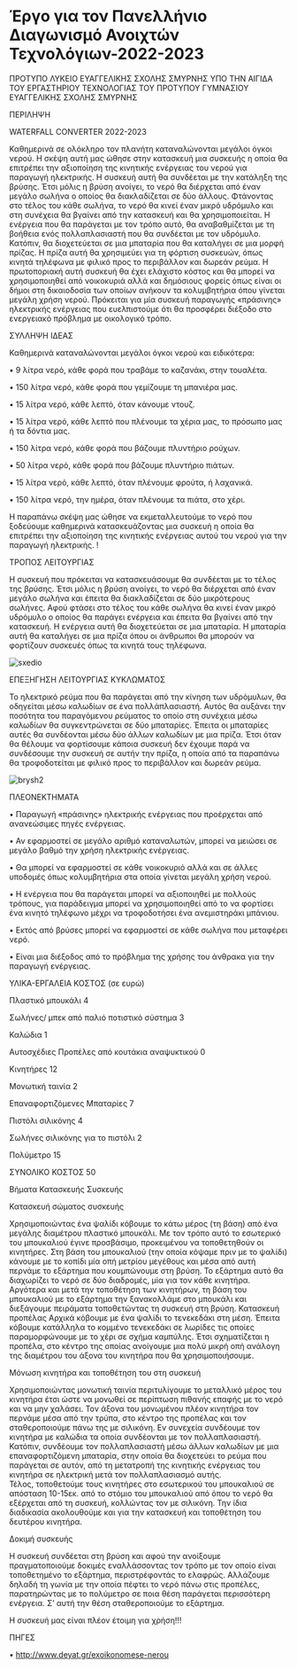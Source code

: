 # Έργο για τον Πανελλήνιο Διαγωνισμό Ανοιχτών Τεχνολόγιων-2022-2023

ΠΡΟΤΥΠΟ ΛΥΚΕΙΟ ΕΥΑΓΓΕΛΙΚΗΣ ΣΧΟΛΗΣ ΣΜΥΡΝΗΣ ΥΠΟ ΤΗΝ ΑΙΓΙΔΑ ΤΟΥ ΕΡΓΑΣΤΗΡΙΟΥ ΤΕΧΝΟΛΟΓΙΑΣ ΤΟΥ ΠΡΟΤΥΠΟΥ ΓΥΜΝΑΣΙΟΥ ΕΥΑΓΓΕΛΙΚΗΣ ΣΧΟΛΗΣ ΣΜΥΡΝΗΣ 

ΠΕΡΙΛΗΨΗ

WATERFALL CONVERTER 2022-2023

   Καθημερινά σε ολόκληρο τον πλανήτη καταναλώνονται  μεγάλοι όγκοι νερού. Η  σκέψη αυτή μας ώθησε στην κατασκευή μια συσκευής η οποία θα επιτρέπει την αξιοποίηση της κινητικής ενέργειας  του νερού για παραγωγή ηλεκτρικής. 
   Η συσκευή αυτή θα συνδέεται με την κατάληξη της βρύσης. Έτσι μόλις η βρύση ανοίγει, το νερό θα διέρχεται από έναν μεγάλο σωλήνα ο οποίος θα διακλαδίζεται σε δύο άλλους. Φτάνοντας στο τέλος του κάθε σωλήνα, το νερό  θα κινεί έναν μικρό υδρόμυλο και στη συνέχεια θα βγαίνει από την κατασκευή και θα χρησιμοποιείται. Η ενέργεια που θα παράγεται με τον τρόπο αυτό, θα αναβαθμίζεται με τη βοήθεια ενός πολλαπλασιαστή που θα συνδέεται με τον υδρόμυλο. Κατόπιν, θα διοχετεύεται σε μια μπαταρία που θα καταλήγει σε μια μορφή πρίζας. Η πρίζα αυτή θα χρησιμεύει για τη φόρτιση συσκευών, όπως κινητά τηλέφωνα με φιλικό προς το περιβάλλον και δωρεάν ρεύμα. 
   Η πρωτοποριακή αυτή συσκευή θα έχει ελάχιστο κόστος και θα μπορεί να χρησιμοποιηθεί από νοικοκυριά αλλά και δημόσιους φορείς όπως είναι οι δήμοι στη δικαιοδοσία των οποίων ανήκουν τα κολυμβητήρια όπου γίνεται μεγάλη χρήση νερού. Πρόκειται για μία συσκευή παραγωγής «πράσινης» ηλεκτρικής ενέργειας που ευελπιστούμε ότι θα προσφέρει διέξοδο στο ενεργειακό πρόβλημα με οικολογικό τρόπο.


ΣΥΛΛΗΨΗ ΙΔΕΑΣ

Καθημερινά καταναλώνονται μεγάλοι όγκοι νερού και ειδικότερα:

•	9 λίτρα νερό, κάθε φορά που τραβάμε το καζανάκι, στην τουαλέτα.

•	150 λίτρα νερό, κάθε φορά που γεμίζουμε τη μπανιέρα μας.

•	15 λίτρα νερό, κάθε λεπτό, όταν κάνουμε ντουζ.

•	15 λίτρα νερό, κάθε λεπτό που πλένουμε τα χέρια μας, το πρόσωπο μας ή τα δόντια μας.

•	150 λίτρα νερό, κάθε φορά που βάζουμε πλυντήριο ρούχων.

•	50 λίτρα νερό, κάθε φορά που βάζουμε πλυντήριο πιάτων.

•	15 λίτρα νερό, κάθε λεπτό, όταν πλένουμε φρούτα, ή λαχανικά.

•	150 λίτρα νερό, την ημέρα, όταν πλένουμε τα πιάτα, στο χέρι.

Η παραπάνω σκέψη μας ώθησε να εκμεταλλευτούμε το νερό που ξοδεύουμε καθημερινά κατασκευάζοντας μια συσκευή η οποία θα επιτρέπει την αξιοποίηση της κινητικής ενέργειας αυτού του νερού για την παραγωγή ηλεκτρικής. !


ΤΡΟΠΟΣ ΛΕΙΤΟΥΡΓΙΑΣ

Η συσκευή που πρόκειται να κατασκευάσουμε θα συνδέεται με το τέλος της βρύσης. Έτσι μόλις η βρύση ανοίγει, το νερό θα διέρχεται από έναν μεγάλο σωλήνα και έπειτα θα διακλαδίζεται σε δύο μικρότερους σωλήνες. Αφού φτάσει στο τέλος του κάθε σωλήνα θα κινεί έναν μικρό υδρόμυλο ο οποίος θα παράγει ενέργεια και έπειτα θα βγαίνει από την κατασκευή. Η ενέργεια αυτή θα διοχετεύεται σε μια μπαταρία. Η μπαταρία αυτή θα καταλήγει σε μια πρίζα όπου οι άνθρωποι θα μπορούν να φορτίζουν συσκευές όπως τα κινητά τους τηλέφωνα.  

![sxedio](https://user-images.githubusercontent.com/97704510/198717796-96a7a1fa-db40-4782-81e7-fb37b25b9aee.png)

ΕΠΕΞΗΓΗΣΗ ΛΕΙΤΟΥΡΓΙΑΣ ΚΥΚΛΩΜΑΤΟΣ

Το ηλεκτρικό ρεύμα που θα παράγεται από την κίνηση των υδρόμυλων, θα οδηγείται μέσω καλωδίων σε ένα πολλάπλασιαστή. Αυτός θα αυξάνει την ποσότητα του παραγόμενου ρεύματος το οποίο στη συνέχεια μέσω καλωδίων θα συγκεντρώνεται σε δύο μπαταρίες. Έπειτα οι μπαταρίες αυτές θα συνδέονται μέσω δύο άλλων καλωδίων με μια πρίζα. Έτσι όταν θα θέλουμε να φορτίσουμε κάποια συσκευή δεν έχουμε παρά να συνδέσουμε την συσκευή σε αυτήν την πρίζα, η οποία από τα παραπάνω θα τροφοδοτείται με  φιλικό προς το περιβάλλον και δωρεάν ρεύμα.

![brysh2](https://user-images.githubusercontent.com/97704510/198702502-8d0ec898-2909-4156-a986-df857bb1cafd.png)

ΠΛΕΟΝΕΚΤΗΜΑΤΑ 

•	Παραγωγή «πράσινης» ηλεκτρικής ενέργειας που προέρχεται από ανανεώσιμες πηγές ενέργειας.

•	Αν εφαρμοστεί σε μεγάλο αριθμό καταναλωτών, μπορεί να μειώσει σε μεγάλο βαθμό την χρήση ηλεκτρικής ενέργειας.

•	Θα μπορεί να εφαρμοστεί σε κάθε νοικοκυριό αλλά και σε άλλες υποδομές όπως κολυμβητήρια στα οποία γίνεται μεγάλη χρήση νερού.

•	Η ενέργεια που θα παράγεται μπορεί να αξιοποιηθεί με πολλούς τρόπους, για παράδειγμα μπορεί να  χρησιμοποιηθεί από το να φορτίσει ένα κινητό τηλέφωνο μέχρι να τροφοδοτήσει ένα ανεμιστηράκι μπάνιου. 

•	Εκτός από βρύσες μπορεί να εφαρμοστεί σε κάθε σωλήνα που μεταφέρει νερό.

•	Είναι μια διέξοδος από το πρόβλημα της χρήσης του άνθρακα για την παραγωγή ενέργειας.

ΥΛΙΚΑ-ΕΡΓΑΛΕΙΑ ΚΟΣΤΟΣ (σε ευρώ)

Πλαστικό μπουκάλι 4 

Σωλήνες/ μπεκ από παλιό ποτιστικό σύστημα 3

Καλώδια 1 

Αυτοσχέδιες Προπέλες από κουτάκια αναψυκτικού 0 

Κινητήρες 12

Μονωτική ταινία 2 

Επαναφορτιζόμενες Μπαταρίες 7

Πιστόλι σιλικόνης 4

Σωλήνες σιλικόνης για το πιστόλι 2 

Πολύμετρο 15

ΣΥΝΟΛΙΚΟ ΚΟΣΤΟΣ 50

Βήματα Κατασκευής Συσκευής 


Κατασκευή σώματος συσκευής

Χρησιμοποιώντας ένα ψαλίδι κόβουμε το κάτω μέρος (τη βάση) από ένα μεγάλης διαμέτρου πλαστικό μπουκάλι. Με τον τρόπο αυτό το εσωτερικό του μπουκαλιού έγινε προσβάσιμο, προκειμένου να τοποθετηθούν οι κινητήρες.
Στη βάση του μπουκαλιού (την οποία κόψαμε πριν με το ψαλίδι) κάνουμε με το κοπίδι μία οπή μετρίου μεγέθους και μέσα από αυτή περνάμε το εξάρτημα που κουμπώνουμε στη βρύση. Το εξάρτημα αυτό θα διαχωρίζει το νερό σε δύο διαδρομές, μία για τον κάθε κινητήρα. Αργότερα και μετά την τοποθέτηση των κινητήρων, τη βάση του μπουκαλιού με το εξάρτημα την ξανακολλάμε  στο μπουκάλι και διεξάγουμε πειράματα τοποθετώντας τη συσκευή στη βρύση. 
Κατασκευή προπέλας
Αρχικά κόβουμε με ένα ψαλίδι το τενεκεδάκι στη μέση. Έπειτα κόβουμε κατάλληλα το κομμένο τενεκεδάκι σε λωρίδες τις οποίες παραμορφώνουμε με το χέρι σε σχήμα καμπύλης. Έτσι σχηματίζεται η προπέλα, στο κέντρο της οποίας ανοίγουμε μια πολύ μικρή οπή ανάλογη της διαμέτρου του άξονα του κινητήρα που θα χρησιμοποιήσουμε.


Μόνωση κινητήρα και τοποθέτηση του στη συσκευή

Χρησιμοποιώντας μονωτική ταινία περιτυλίγουμε το μεταλλικό μέρος του κινητήρα έτσι ώστε να μονωθεί σε περίπτωση πιθανής επαφής με το νερό και να μην χαλάσει.
Τον άξονα του μονωμένου πλέον κινητήρα τον περνάμε μέσα από την τρύπα, στο κέντρο της προπέλας και τον σταθεροποιούμε πάνω της με σιλικόνη. Εν συνεχεία συνδέουμε τον κινητήρα με καλώδια τα οποία συνδέονται με τον πολλαπλασιαστή. Κατόπιν, συνδέουμε τον πολλαπλασιαστή μέσω άλλων καλωδίων με μια επαναφορτιζόμενη μπαταρία, στην οποία θα διοχετεύει το ρεύμα που παράγεται σε αυτόν, από τη μετατροπή της κινητικής ενέργειας του κινητήρα σε ηλεκτρική μετά τον πολλαπλασιασμό αυτής.  
Τέλος, τοποθετούμε τους κινητήρες στο εσωτερικού του μπουκαλιού σε απόσταση 10-15εκ. από το στόμιο του μπουκαλιού από όπου το νερό θα εξέρχεται από τη συσκευή, κολλώντας τον με σιλικόνη.
Την ίδια διαδικασία ακολουθούμε και για την κατασκευή και τοποθέτηση του δευτέρου κινητήρα.

Δοκιμή συσκευής

Η συσκευή συνδέεται στη βρύση και αφού την ανοίξουμε πραγματοποιούμε δοκιμές εναλλάσσοντας τον τρόπο με τον οποίο είναι τοποθετημένο το εξάρτημα, περιστρέφοντάς το ελαφρώς.  Αλλάζουμε δηλαδή τη γωνία με την οποία πέφτει το νερό πάνω στις προπέλες, παρατηρώντας με το πολύμετρο σε ποια θέση παράγεται περισσότερη ενέργεια. Σ’ αυτή την θέση σταθεροποιούμε το εξάρτημα.  

Η συσκευή μας είναι πλέον έτοιμη για χρήση!!!

ΠΗΓΕΣ

•	http://www.deyat.gr/exoikonomese-nerou
